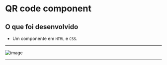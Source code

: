 # QR code component

## O que foi desenvolvido
  * Um componente em `HTML` e `CSS`.

---

![image](https://user-images.githubusercontent.com/85763987/163529400-61715e5d-b9ec-4aac-908d-3c8d9a8d034b.png)

---
